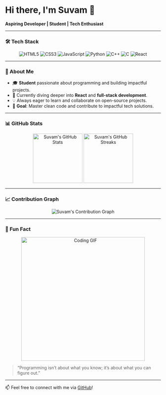 # Hi there, I'm Suvam 👋  
**Aspiring Developer | Student | Tech Enthusiast**

---

### 🛠️ Tech Stack  
<div align="center">
  <img src="https://img.shields.io/badge/HTML5-E34F26?style=for-the-badge&logo=html5&logoColor=white" alt="HTML5" />
  <img src="https://img.shields.io/badge/CSS3-1572B6?style=for-the-badge&logo=css3&logoColor=white" alt="CSS3" />
  <img src="https://img.shields.io/badge/JavaScript-F7DF1E?style=for-the-badge&logo=javascript&logoColor=black" alt="JavaScript" />
  <img src="https://img.shields.io/badge/Python-3776AB?style=for-the-badge&logo=python&logoColor=white" alt="Python" />
  <img src="https://img.shields.io/badge/C++-00599C?style=for-the-badge&logo=cplusplus&logoColor=white" alt="C++" />
  <img src="https://img.shields.io/badge/C-A8B9CC?style=for-the-badge&logo=c&logoColor=black" alt="C" />
  <img src="https://img.shields.io/badge/React-20232A?style=for-the-badge&logo=react&logoColor=61DAFB" alt="React" />
</div>

---

### 🔭 About Me  
- 🎓 **Student** passionate about programming and building impactful projects.  
- 🌱 Currently diving deeper into **React** and **full-stack development**.  
- 💡 Always eager to learn and collaborate on open-source projects.  
- 🎯 **Goal**: Master clean code and contribute to impactful tech solutions.  

---

### 📊 GitHub Stats  
<div align="center">
  <img src="https://github-readme-stats.vercel.app/api?username=suvam123-s&show_icons=true&theme=radical" alt="Suvam's GitHub Stats" height="160" />  
  <img src="https://github-readme-streak-stats.herokuapp.com?user=suvam123-s&theme=radical&date_format=M%20j%5B%2C%20Y%5D" alt="Suvam's GitHub Streaks" height="160" />  
</div>

---

### 📈 Contribution Graph  
<div align="center">
  <img src="https://github-contributor-stats.vercel.app/api?username=suvam123-s&limit=5&theme=radical&combine_all_yearly_contributions=true" alt="Suvam's Contribution Graph" />
</div>

---

### 🌟 Fun Fact  
<div align="center">
  <img src="https://media.giphy.com/media/ZVik7pBtu9dNS/giphy.gif" alt="Coding GIF" width="400"/>
</div>

> “Programming isn’t about what you know; it’s about what you can figure out.”

---

📫 Feel free to connect with me via [GitHub](https://github.com/suvam123-s)!
